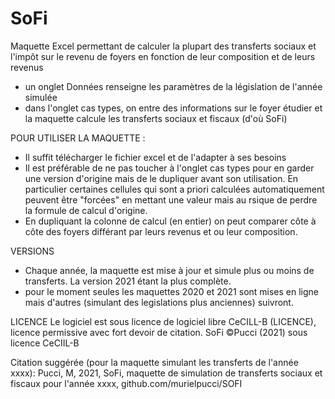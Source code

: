 # SoFi
Maquette Excel permettant de calculer la plupart des transferts sociaux et l'impôt sur le revenu de foyers en fonction de leur composition et de leurs revenus
* un onglet Données renseigne les paramètres de la législation de l'année simulée
* dans l'onglet cas types, on entre des informations sur le foyer étudier et la maquette calcule les transferts sociaux et fiscaux (d'où SoFi)
 
POUR UTILISER LA MAQUETTE : 
* Il suffit télécharger le fichier excel et de l'adapter à ses besoins
* Il est préférable de ne pas toucher à l'onglet cas types pour en garder une version d'origine mais de le dupliquer avant son utilisation. En particulier certaines cellules qui sont a priori calculées automatiquement peuvent être "forcées" en mettant une valeur mais au rsique de perdre la formule de calcul d'origine.
* En dupliquant la colonne de calcul (en entier) on peut comparer côte à côte des foyers différant par leurs revenus et ou leur composition.

VERSIONS
* Chaque année, la maquette est mise à jour et simule plus ou moins de transferts. La version 2021 étant la plus complète.
* pour le moment seules les maquettes 2020 et 2021 sont mises en ligne mais d'autres (simulant des legislations plus anciennes) suivront.

LICENCE
Le logiciel est sous licence de logiciel libre CeCILL-B (LICENCE), licence permissive avec fort devoir de citation.
SoFi ©Pucci (2021) sous licence CeCIIL-B

Citation suggérée (pour la maquette simulant les transferts de l'année xxxx):
Pucci, M, 2021, SoFi, maquette de simulation de transferts sociaux et fiscaux pour l'année xxxx, github.com/murielpucci/SOFI
